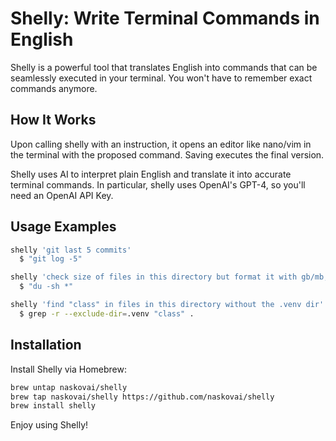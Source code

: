 # Shelly: Write Terminal Commands in English

Shelly is a powerful tool that translates English into commands that can be seamlessly executed in your terminal. You won't have to remember exact commands anymore.

## How It Works

Upon calling shelly with an instruction, it opens an editor like nano/vim in the terminal with the proposed command. Saving executes the final version.

Shelly uses AI to interpret plain English and translate it into accurate terminal commands. In particular, shelly uses OpenAI's GPT-4, so you'll need an OpenAI API Key.

## Usage Examples

```bash
shelly 'git last 5 commits'
  $ "git log -5"

shelly 'check size of files in this directory but format it with gb/mb, etc'
  $ "du -sh *"

shelly 'find "class" in files in this directory without the .venv dir'
  $ grep -r --exclude-dir=.venv "class" .
```

## Installation

Install Shelly via Homebrew:

```bash
brew untap naskovai/shelly
brew tap naskovai/shelly https://github.com/naskovai/shelly
brew install shelly
```

Enjoy using Shelly!
